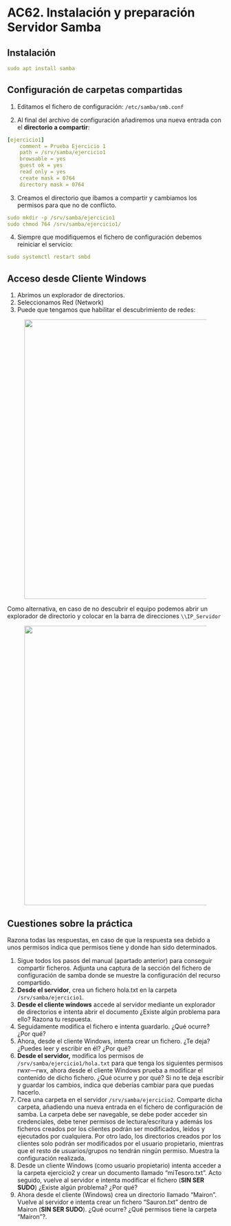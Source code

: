 # AC62. Instalación y preparación Servidor Samba

## Instalación

``` yaml
sudo apt install samba
```

## Configuración de carpetas compartidas

1. Editamos el fichero de configuración: `/etc/samba/smb.conf`

2. Al final del archivo de configuración añadiremos una nueva entrada con el **directorio a compartir**:

``` yaml
[ejercicio1]
    comment = Prueba Ejercicio 1
    path = /srv/samba/ejercicio1
    browsable = yes
    guest ok = yes
    read only = yes
    create mask = 0764
    directory mask = 0764
```

3. Creamos el directorio que íbamos a compartir y cambiamos los permisos para que no de conflicto.

``` yaml
sudo mkdir -p /srv/samba/ejercicio1
sudo chmod 764 /srv/samba/ejercicio1/
```

4. Siempre que modifiquemos el fichero de configuración debemos reiniciar el servicio:

``` yaml
sudo systemctl restart smbd
```

## Acceso desde Cliente Windows

1. Abrimos un explorador de directorios.
2. Seleccionamos Red (Network)
3. Puede que tengamos que habilitar el descubrimiento de redes:

<figure>
  <img src="./imagenes/07/072/004.png" width="650"/>
</figure>

Como alternativa, en caso de no descubrir el equipo podemos abrir un explorador de directorio y colocar en la barra de direcciones `\\IP_Servidor`

<figure>
  <img src="./imagenes/07/072/005.png" width="650"/>
</figure>

## Cuestiones sobre la práctica

Razona todas las respuestas, en caso de que la respuesta sea debido a unos permisos indica que permisos tiene y donde han sido determinados.

1. Sigue todos los pasos del manual (apartado anterior) para conseguir compartir ficheros. Adjunta una captura de la sección del fichero de configuración de samba donde se muestre la configuración del recurso compartido.
2. **Desde el servidor**, crea un fichero hola.txt en la carpeta `/srv/samba/ejercicio1`.
3. **Desde el cliente windows** accede al servidor mediante un explorador de directorios e intenta abrir el documento ¿Existe algún problema para ello? Razona tu respuesta.
4. Seguidamente modifica el fichero e intenta guardarlo. ¿Qué ocurre? ¿Por qué?
5. Ahora, desde el cliente Windows, intenta crear un fichero. ¿Te deja? ¿Puedes leer y escribir en él? ¿Por qué?
6. **Desde el servidor,** modifica los permisos de `/srv/samba/ejercicio1/hola.txt` para que tenga los siguientes permisos rwxr—rwx, ahora desde el cliente Windows prueba a modificar el contenido de dicho fichero. ¿Qué ocurre y por qué? Si no te deja escribir y guardar los cambios, indica que deberías cambiar para que puedas hacerlo.
7. Crea una carpeta en el servidor `/srv/samba/ejercicio2`. Comparte dicha carpeta, añadiendo una nueva entrada en el fichero de configuración de samba. La carpeta debe ser navegable, se debe poder acceder sin credenciales, debe tener permisos  de lectura/escritura y además los ficheros creados por los clientes podrán ser modificados, leídos y ejecutados por cualquiera. Por otro lado, los directorios creados por los clientes solo podrán ser modificados por el usuario propietario, mientras que el resto de usuarios/grupos no tendrán ningún permiso. Muestra la configuración realizada.
8. Desde un cliente Windows (como usuario propietario) intenta acceder a la carpeta ejercicio2 y crear un documento llamado “miTesoro.txt”. Acto seguido, vuelve al servidor e intenta modificar el fichero (**SIN SER SUDO**) ¿Existe algún problema? ¿Por qué?
9. Ahora desde el cliente (Windows) crea un directorio llamado “Mairon”. Vuelve al servidor e intenta crear un fichero “Sauron.txt” dentro de Mairon (**SIN SER SUDO**). ¿Qué ocurre? ¿Qué permisos tiene la carpeta “Mairon”?.
<!-- 10. Busca en Internet que significa la etiqueta [global] al comienzo del fichero de configuración de samba `/etc/samba/smb.conf` -->